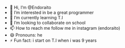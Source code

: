 - 👋 Hi, I’m @Endoraito
- 👀 I’m interested in be a great programmer
- 🌱 I’m currently learning T.I
- 💞️ I’m looking to collaborate on school
- 📫 How to reach me follow me in instagram (endoraito)
- 😄 Pronouns: he
- ⚡ Fun fact: i start on T.I when i was 9 years

<!---
Endoraito/Endoraito is a ✨ special ✨ repository because its `README.md` (this file) appears on your GitHub profile.
You can click the Preview link to take a look at your changes.
--->
